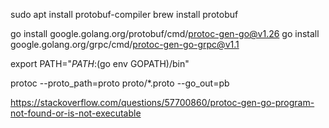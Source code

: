 sudo apt install protobuf-compiler
brew install protobuf 

go install google.golang.org/protobuf/cmd/protoc-gen-go@v1.26
go install google.golang.org/grpc/cmd/protoc-gen-go-grpc@v1.1

export PATH="$PATH:$(go env GOPATH)/bin"


protoc --proto_path=proto proto/*.proto --go_out=pb


https://stackoverflow.com/questions/57700860/protoc-gen-go-program-not-found-or-is-not-executable